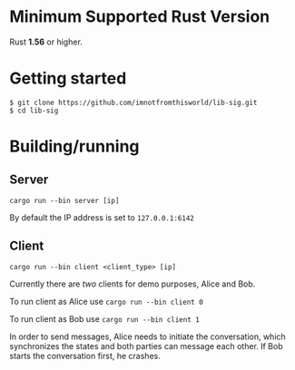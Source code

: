 # Minimum Supported Rust Version
Rust **1.56** or higher.


# Getting started
```
$ git clone https://github.com/imnotfromthisworld/lib-sig.git
$ cd lib-sig
```

# Building/running
## Server
```
cargo run --bin server [ip]
```
By default the IP address is set to `127.0.0.1:6142`

## Client
```
cargo run --bin client <client_type> [ip]
```
Currently there are _two_ clients for demo purposes, Alice and Bob.

To run client as Alice use `cargo run --bin client 0`

To run client as Bob use `cargo run --bin client 1`

In order to send messages, Alice needs to initiate the conversation, which
synchronizes the states and both parties can message each other. If Bob starts
the conversation first, he crashes.

